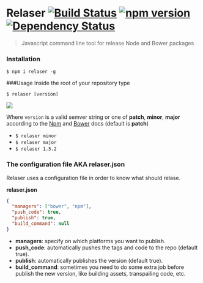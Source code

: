 # Relaser [![Build Status](https://travis-ci.org/zzarcon/relaser.svg?branch=master)](https://travis-ci.org/zzarcon/relaser) [![npm version](https://badge.fury.io/js/relaser.svg)](https://badge.fury.io/js/relaser) [![Dependency Status](https://david-dm.org/zzarcon/relaser.svg)](https://david-dm.org/zzarcon/relaser)

> Javascript command line tool for release Node and Bower packages


### Installation

`$ npm i relaser -g` 

###Usage
Inside the root of your repository type

`$ relaser [version]` 

![](https://raw.github.com/zzarcon/relaser/master/relaser.gif)

Where `version` is a valid semver string or one of **patch**, **minor**, **major** according to the [Npm](https://docs.npmjs.com/cli/version) and [Bower](http://bower.io/docs/api/#version) docs (default is **patch**)

* `$ relaser minor`
* `$ relaser major`
* `$ relaser 1.5.2`

### The configuration file AKA relaser.json
Relaser uses a configuration file in order to know what should relase.

**relaser.json**
```json
{
  "managers": ["bower", "npm"],
  "push_code": true,
  "publish": true,
  "build_command": null
}
```
* **managers**: specify on which platforms you want to publish.
* **push_code**: automatically pushes the tags and code to the repo (default true).
* **publish**: automatically publishes the version (default true).
* **build_command**: sometimes you need to do some extra job before publish the new version, like building assets, transpailing code, etc.